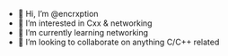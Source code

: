 - 👋 Hi, I’m @encrxption
- 👀 I’m interested in Cxx & networking
- 🌱 I’m currently learning networking
- 💞️ I’m looking to collaborate on anything C/C++ related

<!---
encrxption/encrxption is a ✨ special ✨ repository because its `README.md` (this file) appears on your GitHub profile.
You can click the Preview link to take a look at your changes.
--->
